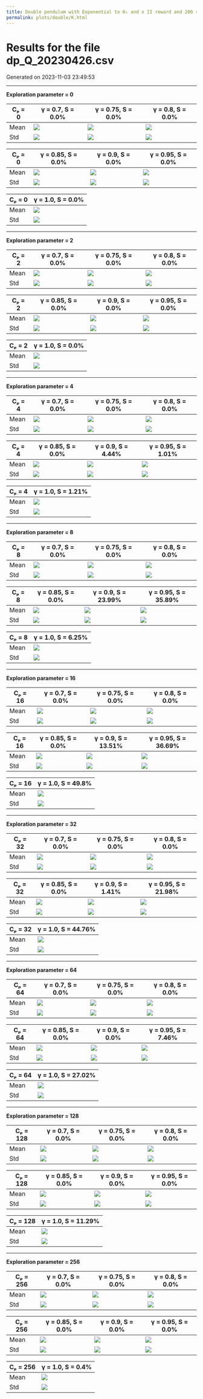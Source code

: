 ```yaml
---
title: Double pendulum with Exponential to θ₁ and x II reward and 200 steps
permalink: plots/double/K.html
---
```


# Results for the file dp_Q_20230426.csv 

Generated on 2023-11-03 23:49:53

---

**Exploration parameter = 0**

| Cₚ = 0 | γ = 0.7, S = 0.0% | γ = 0.75, S = 0.0% | γ = 0.8, S = 0.0% | 
| --- | --- | --- | --- | 
| Mean | ![](fig/dp_Q/mean_g_0.7_cp_0.png) | ![](fig/dp_Q/mean_g_0.75_cp_0.png) | ![](fig/dp_Q/mean_g_0.8_cp_0.png) | 
| Std | ![](fig/dp_Q/std_g_0.7_cp_0.png) | ![](fig/dp_Q/std_g_0.75_cp_0.png) | ![](fig/dp_Q/std_g_0.8_cp_0.png) | 

| Cₚ = 0 | γ = 0.85, S = 0.0% | γ = 0.9, S = 0.0% | γ = 0.95, S = 0.0% | 
| --- | --- | --- | --- | 
| Mean | ![](fig/dp_Q/mean_g_0.85_cp_0.png) | ![](fig/dp_Q/mean_g_0.9_cp_0.png) | ![](fig/dp_Q/mean_g_0.95_cp_0.png) | 
| Std | ![](fig/dp_Q/std_g_0.85_cp_0.png) | ![](fig/dp_Q/std_g_0.9_cp_0.png) | ![](fig/dp_Q/std_g_0.95_cp_0.png) | 

| Cₚ = 0 | γ = 1.0, S = 0.0% | 
| --- | --- | 
| Mean | ![](fig/dp_Q/mean_g_1.0_cp_0.png) | 
| Std | ![](fig/dp_Q/std_g_1.0_cp_0.png) | 

---

**Exploration parameter = 2**

| Cₚ = 2 | γ = 0.7, S = 0.0% | γ = 0.75, S = 0.0% | γ = 0.8, S = 0.0% | 
| --- | --- | --- | --- | 
| Mean | ![](fig/dp_Q/mean_g_0.7_cp_2.png) | ![](fig/dp_Q/mean_g_0.75_cp_2.png) | ![](fig/dp_Q/mean_g_0.8_cp_2.png) | 
| Std | ![](fig/dp_Q/std_g_0.7_cp_2.png) | ![](fig/dp_Q/std_g_0.75_cp_2.png) | ![](fig/dp_Q/std_g_0.8_cp_2.png) | 

| Cₚ = 2 | γ = 0.85, S = 0.0% | γ = 0.9, S = 0.0% | γ = 0.95, S = 0.0% | 
| --- | --- | --- | --- | 
| Mean | ![](fig/dp_Q/mean_g_0.85_cp_2.png) | ![](fig/dp_Q/mean_g_0.9_cp_2.png) | ![](fig/dp_Q/mean_g_0.95_cp_2.png) | 
| Std | ![](fig/dp_Q/std_g_0.85_cp_2.png) | ![](fig/dp_Q/std_g_0.9_cp_2.png) | ![](fig/dp_Q/std_g_0.95_cp_2.png) | 

| Cₚ = 2 | γ = 1.0, S = 0.0% | 
| --- | --- | 
| Mean | ![](fig/dp_Q/mean_g_1.0_cp_2.png) | 
| Std | ![](fig/dp_Q/std_g_1.0_cp_2.png) | 

---

**Exploration parameter = 4**

| Cₚ = 4 | γ = 0.7, S = 0.0% | γ = 0.75, S = 0.0% | γ = 0.8, S = 0.0% | 
| --- | --- | --- | --- | 
| Mean | ![](fig/dp_Q/mean_g_0.7_cp_4.png) | ![](fig/dp_Q/mean_g_0.75_cp_4.png) | ![](fig/dp_Q/mean_g_0.8_cp_4.png) | 
| Std | ![](fig/dp_Q/std_g_0.7_cp_4.png) | ![](fig/dp_Q/std_g_0.75_cp_4.png) | ![](fig/dp_Q/std_g_0.8_cp_4.png) | 

| Cₚ = 4 | γ = 0.85, S = 0.0% | γ = 0.9, S = 4.44% | γ = 0.95, S = 1.01% | 
| --- | --- | --- | --- | 
| Mean | ![](fig/dp_Q/mean_g_0.85_cp_4.png) | ![](fig/dp_Q/mean_g_0.9_cp_4.png) | ![](fig/dp_Q/mean_g_0.95_cp_4.png) | 
| Std | ![](fig/dp_Q/std_g_0.85_cp_4.png) | ![](fig/dp_Q/std_g_0.9_cp_4.png) | ![](fig/dp_Q/std_g_0.95_cp_4.png) | 

| Cₚ = 4 | γ = 1.0, S = 1.21% | 
| --- | --- | 
| Mean | ![](fig/dp_Q/mean_g_1.0_cp_4.png) | 
| Std | ![](fig/dp_Q/std_g_1.0_cp_4.png) | 

---

**Exploration parameter = 8**

| Cₚ = 8 | γ = 0.7, S = 0.0% | γ = 0.75, S = 0.0% | γ = 0.8, S = 0.0% | 
| --- | --- | --- | --- | 
| Mean | ![](fig/dp_Q/mean_g_0.7_cp_8.png) | ![](fig/dp_Q/mean_g_0.75_cp_8.png) | ![](fig/dp_Q/mean_g_0.8_cp_8.png) | 
| Std | ![](fig/dp_Q/std_g_0.7_cp_8.png) | ![](fig/dp_Q/std_g_0.75_cp_8.png) | ![](fig/dp_Q/std_g_0.8_cp_8.png) | 

| Cₚ = 8 | γ = 0.85, S = 0.0% | γ = 0.9, S = 23.99% | γ = 0.95, S = 35.89% | 
| --- | --- | --- | --- | 
| Mean | ![](fig/dp_Q/mean_g_0.85_cp_8.png) | ![](fig/dp_Q/mean_g_0.9_cp_8.png) | ![](fig/dp_Q/mean_g_0.95_cp_8.png) | 
| Std | ![](fig/dp_Q/std_g_0.85_cp_8.png) | ![](fig/dp_Q/std_g_0.9_cp_8.png) | ![](fig/dp_Q/std_g_0.95_cp_8.png) | 

| Cₚ = 8 | γ = 1.0, S = 6.25% | 
| --- | --- | 
| Mean | ![](fig/dp_Q/mean_g_1.0_cp_8.png) | 
| Std | ![](fig/dp_Q/std_g_1.0_cp_8.png) | 

---

**Exploration parameter = 16**

| Cₚ = 16 | γ = 0.7, S = 0.0% | γ = 0.75, S = 0.0% | γ = 0.8, S = 0.0% | 
| --- | --- | --- | --- | 
| Mean | ![](fig/dp_Q/mean_g_0.7_cp_16.png) | ![](fig/dp_Q/mean_g_0.75_cp_16.png) | ![](fig/dp_Q/mean_g_0.8_cp_16.png) | 
| Std | ![](fig/dp_Q/std_g_0.7_cp_16.png) | ![](fig/dp_Q/std_g_0.75_cp_16.png) | ![](fig/dp_Q/std_g_0.8_cp_16.png) | 

| Cₚ = 16 | γ = 0.85, S = 0.0% | γ = 0.9, S = 13.51% | γ = 0.95, S = 36.69% | 
| --- | --- | --- | --- | 
| Mean | ![](fig/dp_Q/mean_g_0.85_cp_16.png) | ![](fig/dp_Q/mean_g_0.9_cp_16.png) | ![](fig/dp_Q/mean_g_0.95_cp_16.png) | 
| Std | ![](fig/dp_Q/std_g_0.85_cp_16.png) | ![](fig/dp_Q/std_g_0.9_cp_16.png) | ![](fig/dp_Q/std_g_0.95_cp_16.png) | 

| Cₚ = 16 | γ = 1.0, S = 49.8% | 
| --- | --- | 
| Mean | ![](fig/dp_Q/mean_g_1.0_cp_16.png) | 
| Std | ![](fig/dp_Q/std_g_1.0_cp_16.png) | 

---

**Exploration parameter = 32**

| Cₚ = 32 | γ = 0.7, S = 0.0% | γ = 0.75, S = 0.0% | γ = 0.8, S = 0.0% | 
| --- | --- | --- | --- | 
| Mean | ![](fig/dp_Q/mean_g_0.7_cp_32.png) | ![](fig/dp_Q/mean_g_0.75_cp_32.png) | ![](fig/dp_Q/mean_g_0.8_cp_32.png) | 
| Std | ![](fig/dp_Q/std_g_0.7_cp_32.png) | ![](fig/dp_Q/std_g_0.75_cp_32.png) | ![](fig/dp_Q/std_g_0.8_cp_32.png) | 

| Cₚ = 32 | γ = 0.85, S = 0.0% | γ = 0.9, S = 1.41% | γ = 0.95, S = 21.98% | 
| --- | --- | --- | --- | 
| Mean | ![](fig/dp_Q/mean_g_0.85_cp_32.png) | ![](fig/dp_Q/mean_g_0.9_cp_32.png) | ![](fig/dp_Q/mean_g_0.95_cp_32.png) | 
| Std | ![](fig/dp_Q/std_g_0.85_cp_32.png) | ![](fig/dp_Q/std_g_0.9_cp_32.png) | ![](fig/dp_Q/std_g_0.95_cp_32.png) | 

| Cₚ = 32 | γ = 1.0, S = 44.76% | 
| --- | --- | 
| Mean | ![](fig/dp_Q/mean_g_1.0_cp_32.png) | 
| Std | ![](fig/dp_Q/std_g_1.0_cp_32.png) | 

---

**Exploration parameter = 64**

| Cₚ = 64 | γ = 0.7, S = 0.0% | γ = 0.75, S = 0.0% | γ = 0.8, S = 0.0% | 
| --- | --- | --- | --- | 
| Mean | ![](fig/dp_Q/mean_g_0.7_cp_64.png) | ![](fig/dp_Q/mean_g_0.75_cp_64.png) | ![](fig/dp_Q/mean_g_0.8_cp_64.png) | 
| Std | ![](fig/dp_Q/std_g_0.7_cp_64.png) | ![](fig/dp_Q/std_g_0.75_cp_64.png) | ![](fig/dp_Q/std_g_0.8_cp_64.png) | 

| Cₚ = 64 | γ = 0.85, S = 0.0% | γ = 0.9, S = 0.0% | γ = 0.95, S = 7.46% | 
| --- | --- | --- | --- | 
| Mean | ![](fig/dp_Q/mean_g_0.85_cp_64.png) | ![](fig/dp_Q/mean_g_0.9_cp_64.png) | ![](fig/dp_Q/mean_g_0.95_cp_64.png) | 
| Std | ![](fig/dp_Q/std_g_0.85_cp_64.png) | ![](fig/dp_Q/std_g_0.9_cp_64.png) | ![](fig/dp_Q/std_g_0.95_cp_64.png) | 

| Cₚ = 64 | γ = 1.0, S = 27.02% | 
| --- | --- | 
| Mean | ![](fig/dp_Q/mean_g_1.0_cp_64.png) | 
| Std | ![](fig/dp_Q/std_g_1.0_cp_64.png) | 

---

**Exploration parameter = 128**

| Cₚ = 128 | γ = 0.7, S = 0.0% | γ = 0.75, S = 0.0% | γ = 0.8, S = 0.0% | 
| --- | --- | --- | --- | 
| Mean | ![](fig/dp_Q/mean_g_0.7_cp_128.png) | ![](fig/dp_Q/mean_g_0.75_cp_128.png) | ![](fig/dp_Q/mean_g_0.8_cp_128.png) | 
| Std | ![](fig/dp_Q/std_g_0.7_cp_128.png) | ![](fig/dp_Q/std_g_0.75_cp_128.png) | ![](fig/dp_Q/std_g_0.8_cp_128.png) | 

| Cₚ = 128 | γ = 0.85, S = 0.0% | γ = 0.9, S = 0.0% | γ = 0.95, S = 0.0% | 
| --- | --- | --- | --- | 
| Mean | ![](fig/dp_Q/mean_g_0.85_cp_128.png) | ![](fig/dp_Q/mean_g_0.9_cp_128.png) | ![](fig/dp_Q/mean_g_0.95_cp_128.png) | 
| Std | ![](fig/dp_Q/std_g_0.85_cp_128.png) | ![](fig/dp_Q/std_g_0.9_cp_128.png) | ![](fig/dp_Q/std_g_0.95_cp_128.png) | 

| Cₚ = 128 | γ = 1.0, S = 11.29% | 
| --- | --- | 
| Mean | ![](fig/dp_Q/mean_g_1.0_cp_128.png) | 
| Std | ![](fig/dp_Q/std_g_1.0_cp_128.png) | 

---

**Exploration parameter = 256**

| Cₚ = 256 | γ = 0.7, S = 0.0% | γ = 0.75, S = 0.0% | γ = 0.8, S = 0.0% | 
| --- | --- | --- | --- | 
| Mean | ![](fig/dp_Q/mean_g_0.7_cp_256.png) | ![](fig/dp_Q/mean_g_0.75_cp_256.png) | ![](fig/dp_Q/mean_g_0.8_cp_256.png) | 
| Std | ![](fig/dp_Q/std_g_0.7_cp_256.png) | ![](fig/dp_Q/std_g_0.75_cp_256.png) | ![](fig/dp_Q/std_g_0.8_cp_256.png) | 

| Cₚ = 256 | γ = 0.85, S = 0.0% | γ = 0.9, S = 0.0% | γ = 0.95, S = 0.0% | 
| --- | --- | --- | --- | 
| Mean | ![](fig/dp_Q/mean_g_0.85_cp_256.png) | ![](fig/dp_Q/mean_g_0.9_cp_256.png) | ![](fig/dp_Q/mean_g_0.95_cp_256.png) | 
| Std | ![](fig/dp_Q/std_g_0.85_cp_256.png) | ![](fig/dp_Q/std_g_0.9_cp_256.png) | ![](fig/dp_Q/std_g_0.95_cp_256.png) | 

| Cₚ = 256 | γ = 1.0, S = 0.4% | 
| --- | --- | 
| Mean | ![](fig/dp_Q/mean_g_1.0_cp_256.png) | 
| Std | ![](fig/dp_Q/std_g_1.0_cp_256.png) | 

